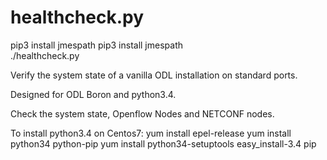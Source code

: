 # healthcheck.py
pip3 install jmespath
pip3 install jmespath  
./healthcheck.py  

Verify the system state of a vanilla ODL installation on standard ports.  

Designed for ODL Boron and python3.4.  

Check the system state, Openflow Nodes and NETCONF nodes.  

To install python3.4 on Centos7:
yum install epel-release
yum install python34 python-pip
yum install python34-setuptools
easy_install-3.4 pip

